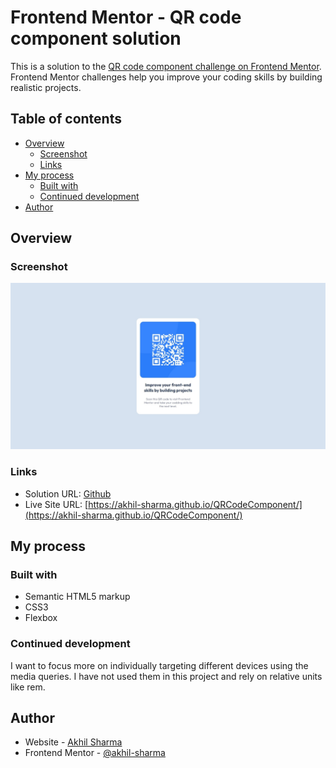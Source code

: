 # Frontend Mentor - QR code component solution

This is a solution to the [QR code component challenge on Frontend Mentor](https://www.frontendmentor.io/challenges/qr-code-component-iux_sIO_H). Frontend Mentor challenges help you improve your coding skills by building realistic projects. 

## Table of contents

- [Overview](#overview)
  - [Screenshot](#screenshot)
  - [Links](#links)
- [My process](#my-process)
  - [Built with](#built-with)
  - [Continued development](#continued-development)
- [Author](#author)


## Overview

### Screenshot

![](./QR-code-component.jpeg)

### Links

- Solution URL: [Github](https://github.com/akhil-sharma/QRCodeComponent)
- Live Site URL: [https://akhil-sharma.github.io/QRCodeComponent/](https://akhil-sharma.github.io/QRCodeComponent/)

## My process

### Built with

- Semantic HTML5 markup
- CSS3
- Flexbox

### Continued development

I want to focus more on individually targeting different devices using the media queries. I have not used them in this project and rely on relative units like rem. 

## Author

- Website - [Akhil Sharma](https://github.com/akhil-sharma)
- Frontend Mentor - [@akhil-sharma](https://www.frontendmentor.io/profile/akhil-sharma)
